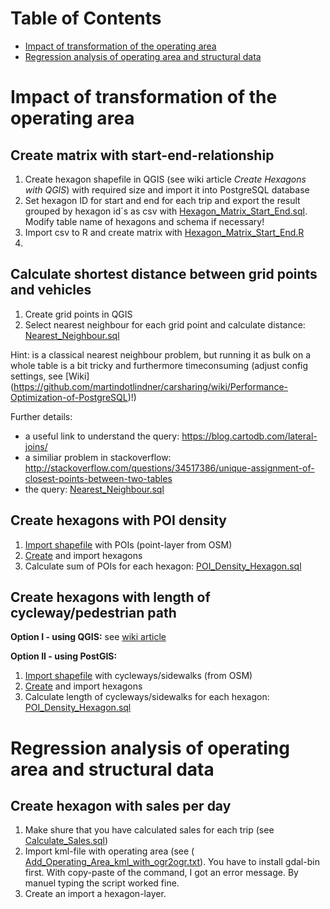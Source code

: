 # Table of Contents

* [Impact of transformation of the operating area](#Changes)
* [Regression analysis of operating area and structural data](#Regression)



#  Impact of transformation of the operating area<a id="Changes"></a>

## Create matrix with start-end-relationship

1. Create hexagon shapefile in QGIS (see wiki article *Create Hexagons with QGIS*) with required size and import it into PostgreSQL database
2. Set hexagon ID for start and end for each trip and export the result grouped by hexagon id´s as csv with [Hexagon_Matrix_Start_End.sql](PostgreSQL/Nearest_Neighbour.sql). Modify table name of hexagons and schema if necessary!
3. Import csv to R and create matrix with [Hexagon_Matrix_Start_End.R](R/Hexagon_Matrix_Start_End.R)
4. 

## Calculate shortest distance between grid points and vehicles
1. Create grid points in QGIS
2. Select nearest neighbour for each grid point and calculate distance: [Nearest_Neighbour.sql](PostgreSQL/Nearest_Neighbour.sql)

Hint: is a classical nearest neighbour problem, but running it as bulk on a whole table is a bit tricky and furthermore timeconsuming (adjust config settings, see [Wiki] (https://github.com/martindotlindner/carsharing/wiki/Performance-Optimization-of-PostgreSQL)!)

Further details:

* a useful link to understand the query: https://blog.cartodb.com/lateral-joins/
* a similiar problem in stackoverflow: http://stackoverflow.com/questions/34517386/unique-assignment-of-closest-points-between-two-tables
* the query: [Nearest_Neighbour.sql](PostgreSQL/Nearest_Neighbour.sql)

 ## Create hexagons with POI density
 1. [Import shapefile](https://github.com/martindotlindner/carsharing/wiki/Import-OSM-Data-into-a-PostGIS-Database) with POIs (point-layer from OSM)
 2. [Create](https://github.com/martindotlindner/carsharing/wiki/Create-Hexagons-with-QGIS) and import hexagons
 3. Calculate sum of POIs for each hexagon: [POI_Density_Hexagon.sql](PostgreSQL/POI_Density_Hexagon.sql)

 ## Create hexagons with length of cycleway/pedestrian path
 **Option I - using QGIS:** see [wiki article](https://github.com/martindotlindner/carsharing/wiki/Calculate-sum-of-cycleways-sidewalks-per-hexagon-in-QGIS)
 
 **Option II - using PostGIS:**
 1. [Import shapefile](https://github.com/martindotlindner/carsharing/wiki/Import-OSM-Data-into-a-PostGIS-Database) with cycleways/sidewalks (from OSM)
 2. [Create](https://github.com/martindotlindner/carsharing/wiki/Create-Hexagons-with-QGIS) and import hexagons
 3. Calculate length of cycleways/sidewalks for each hexagon: [POI_Density_Hexagon.sql](PostgreSQL/Lenght_Lines_Hexagon.sql)
 
 
#  Regression analysis of operating area and structural data<a id="Regression"></a>
## Create hexagon with sales per day
1. Make shure that you have calculated sales for each trip (see [Calculate_Sales.sql](https://github.com/martindotlindner/carsharing/blob/master/Preparation/PostgreSQL/Calculate_Sales.sql))
2. Import kml-file with operating area (see ( [Add_Operating_Area_kml_with_ogr2ogr.txt](https://github.com/martindotlindner/carsharing/blob/master/Data/PostgreSQL/Add_Operating_Area_kml_with_ogr2ogr.txt)). You have to install gdal-bin first. With copy-paste of the command, I got an error message. By manuel typing the script worked fine.
3. Create an import a hexagon-layer.
